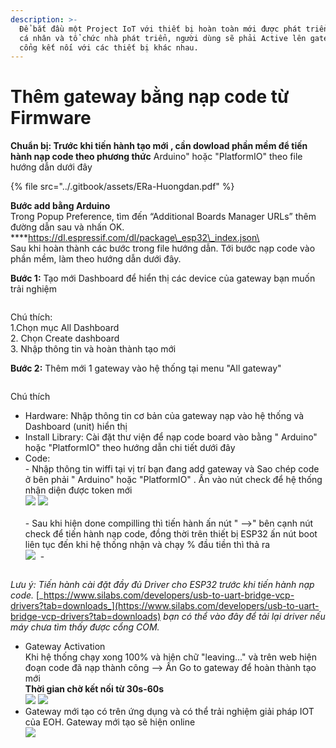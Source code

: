```yaml
---
description: >-
  Để bắt đầu một Project IoT với thiết bị hoàn toàn mới được phát triển bởi các
  cá nhân và tổ chức nhà phát triển, người dùng sẽ phải Active lên gateway làm
  cổng kết nối với các thiết bị khác nhau.
---
```


# Thêm gateway bằng nạp code từ Firmware

**Chuẩn bị: Trước khi tiến hành tạo mới , cần dowload phần mềm để tiến hành nạp code theo phương thức**  Arduino" hoặc "PlatformIO" theo file hướng dẫn dưới đây

{% file src="../.gitbook/assets/ERa-Huongdan.pdf" %}

**Bước add bằng Arduino** \
Trong Popup Preference, tìm đến “Additional Boards Manager URLs” thêm đường dẫn sau và nhấn OK. \
****https://dl.espressif.com/dl/package\_esp32\_index.json\
\
Sau khi hoàn thành các bước trong file hướng dẫn. Tới bước nạp code vào phần mềm, làm theo hướng dẫn dưới đây.

**Bước 1:** Tạo mới Dashboard để hiển thị các device của gateway bạn muốn trải nghiệm

<figure><img src="../.gitbook/assets/image (2) (3).png" alt=""><figcaption></figcaption></figure>

Chú thích:\
1.Chọn mục All Dashboard\
2\. Chọn Create dashboard\
3\. Nhập thông tin và hoàn thành tạo mới

**Bước 2:** Thêm mới 1 gateway vào hệ thống tại menu "All gateway"

<figure><img src="../.gitbook/assets/image (1) (2).png" alt=""><figcaption></figcaption></figure>

Chú thích

* Hardware: Nhập thông tin cơ bản của gateway nạp vào hệ thống và Dashboard (unit) hiển thị
* Install Library: Cài đặt thư viện để nạp code board vào bằng " Arduino" hoặc "PlatformIO" theo hướng dẫn chi tiết dưới đây
* Code:\
  \-  Nhập thông tin wiffi tại vị trí bạn đang add gateway và Sao chép code ở bên phải  " Arduino" hoặc "PlatformIO" . Ấn vào nút check để hệ thống nhận diện được token mới\
  ![](<../.gitbook/assets/image (8) (2).png>)     ![](<../.gitbook/assets/image (3) (2) (1).png>)\
  \
  \- Sau khi hiện done compilling thì tiến hành ấn nút " -->" bên cạnh nút check để tiến hành nạp code, đồng thời trên thiết bị ESP32 ấn nút boot liên tục đến khi hệ thống nhận và chạy % đầu tiền thì thả ra\
  ![](<../.gitbook/assets/image (7) (1).png>)      <img src="../.gitbook/assets/image (8) (1).png" alt="" data-size="original"> -&#x20;

<figure><img src="../.gitbook/assets/image (6) (1).png" alt=""><figcaption></figcaption></figure>

_Lưu ý: Tiến hành cài đặt đầy đủ Driver cho ESP32 trước khi tiến hành nạp code._ [_https://www.silabs.com/developers/usb-to-uart-bridge-vcp-drivers?tab=downloads_](https://www.silabs.com/developers/usb-to-uart-bridge-vcp-drivers?tab=downloads) _bạn có thể vào đây để tải lại driver nếu máy chưa tìm thấy được cổng COM._

* Gateway Activation\
  Khi hệ thống chạy xong 100% và hiện chữ "leaving..." và trên web hiện đoạn code đã nạp thành công --> Ấn Go to gateway để hoàn thành tạo mới\
  **Thời gian chờ kết nối từ 30s-60s**\
  ![](<../.gitbook/assets/image (2) (2).png>)     ![](<../.gitbook/assets/image (11) (1).png>)
* Gateway mới tạo có trên ứng dụng và có thể trải nghiệm giải pháp IOT của EOH. Gateway mới tạo sẽ hiện online\
  ![](<../.gitbook/assets/image (9) (1).png>)&#x20;
